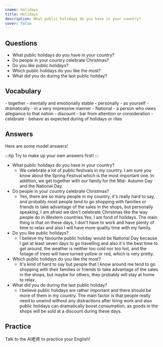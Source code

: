 ```yaml
---
cname: holidays
title: Holidays
description: What public holidays do you have in your country?
cover: false
---
```

<banner></banner>

## Questions

- What public holidays do you have in your country?
- Do people in your country celebrate Christmas?
- Do you like public holidays?
- Which public holidays do you like the most?
- What did you do during the last public holiday?

## Vocabulary

<vocab-list>
- together
  - mentally and emotionally stable
- personally
  - as yourself
- dramatically
  - in a very impressive manner
- National
  - a person who owes allegiance to that nation
- discount
  - bar from attention or consideration
- celebrate
  - behave as expected during of holidays or rites

<!-- blank -->

</vocab-list>

## Answers
Here are some model answers!

:::tip
Try to make up your own answers first!
:::

- What public holidays do you have in your country?
  - We celebrate a lot of public festivals in my country. I am sure you know about the Spring Festival which is the most important one. In addition, we get together with our family for the Mid- Autumn Day and the National Day.
- Do people in your country celebrate Christmas?
  - Yes, there are so many people in my country, it&#39;s really hard to say, and probably most people tend to go shopping with families or friends to take advantage of the sales in the shops, but personally speaking, I am afraid we don&#39;t celebrate Christmas like the way people do in Western countries.Yes, I am fond of holidays. The main thing is that on these days, I don&#39;t have to work and have plenty of time to relax and also I will have more quality time with my family.
- Do you like public holidays?
  - I believe my favourite public holiday would be National Day because I get at least seven days to go travelling and also it&#39;s the best time to get around, the weather is neither too cold nor too hot, and the foliage of trees will have turned yellow or red, which is very pretty.
- Which public holidays do you like the most?
  - It&#39;s kind of hard to say but people that I know around me tend to go shopping with their families or friends to take advantage of the sales in the shops, but maybe for others, they probably will stay at home to relax.
- What did you do during the last public holiday?
  - I believe public holidays are rather important and there should be more of them in my country. The main factor is that people really need to unwind without any distractions after tiring work and also public holidays can dramatically boost consumption, as goods in the shops will be sold at a discount during these days.

## Practice
Talk to the AI老师 to practice your English!
<qrfooter></qrfooter>




